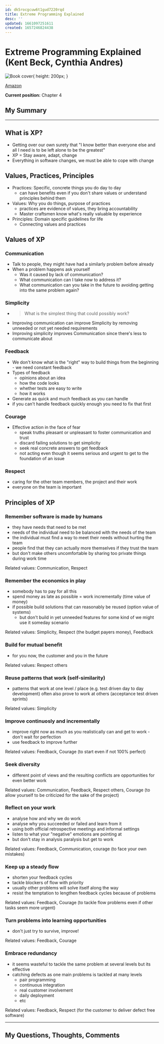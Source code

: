 ```yaml
---
id: dk5rocgcuw6t1gud7220rqd
title: Extreme Programming Explained
desc: ''
updated: 1661097251611
created: 1657246824438
---
```


# Extreme Programming Explained (Kent Beck, Cynthia Andres)

![Book cover](https://m.media-amazon.com/images/P/0321278658.01._SCLZZZZZZZ_SX500_.jpg){ height: 200px; }

[Amazon](https://www.amazon.com/Extreme-Programming-Explained-Embrace-Change/dp/0321278658/)

**Current position:** Chapter 4

## My Summary

---

## What is XP?
- Getting over our own surety that "I know better than everyone else and all I need is to be left alone to be the
  greatest"
- XP = Stay aware, adapt, change
- Everything in software changes, we must be able to cope with change

## Values, Practices, Principles
- Practices: Specific, concrete things you do day to day
  - can have benefits even if you don't share values or understand principles behind them
- Values: Why you do things, purpose of practices
  - practices are evidence of values, they bring accountability
  - Master craftsmen know what's really valuable by experience
- Principles: Domain specific guidelines for life
  - Connecting values and practices

## Values of XP

### Communication
- Talk to people, they might have had a similarly problem before already
- When a problem happens ask yourself
  - Was it caused by lack of communication?
  - What communication can I take now to address it?
  - What communication can you take in the future to avoiding getting into the same problem again?

### Simplicity
- > What is the simplest thing that could possibly work?
- Improving communication can improve Simplicity by removing unneeded or not yet needed requirements
- Improving simplicity improves Communication since there's less to communicate about

### Feedback
- We don't know what is the "right" way to build things from the beginning - we need constant feedback
- Types of feedback
  - opinions about an idea
  - how the code looks
  - whether tests are easy to write
  - how it works
- Generate as quick and much feedback as you can handle
- if you can't handle feedback quickly enough you need to fix that first

### Courage
- Effective action in the face of fear
  - speak truths pleasant or unpleasant to foster communication and trust
  - discard failing solutions to get simplicity
  - seek real concrete answers to get feedback
  - not acting even though it seems serious and urgent to get to the foundation of an issue

### Respect
- caring for the other team members, the project and their work
- everyone on the team is important

## Principles of XP

### Remember software is made by humans
- they have needs that need to be met
- needs of the individual need to be balanced with the needs of the team
- the individual must find a way to meet their needs without hurting the team
- people find that they can actually more themselves if they trust the team
- but don't make others uncomfortable by sharing too private things during work time

Related values: Communication, Respect

### Remember the economics in play
- somebody has to pay for all this
- spend money as late as possible = work incrementally (time value of money)
- if possible build solutions that can reasonably be reused (option value of systems)
  - but don't build in yet unneeded features for some kind of we might use it someday scenario

Related values: Simplicity, Respect (the budget payers money), Feedback

### Build for mutual benefit
- for you now, the customer and you in the future

Related values: Respect others

### Reuse patterns that work (self-similarity)
- patterns that work at one level / place (e.g. test driven day to day development) often also prove to work at
  others (acceptance test driven sprints)

Related values: Simplicity

### Improve continuosly and incrementally
- improve right now as much as you realistically can and get to work - don't wait for perfection
- use feedback to improve further

Related values: Feedback, Courage (to start even if not 100% perfect)

### Seek diversity
- different point of views and the resulting conflicts are opportunities for even better work

Related values: Communication, Feedback, Respect others, Courage (to allow yourself to be criticized for the sake of
the project)

### Reflect on your work
- analyse how and why we do work
- analyse why you succeeded or failed and learn from it
- using both official retrospective meetings and informal settings
- listen to what your "negative" emotions are pointing at
- but don't stay in analysis paralysis but get to work

Related values: Feedback, Communication, courage (to face your own mistakes)

### Keep up a steady flow
- shorten your feedback cycles
- tackle blockers of flow with priority
- usually other problems will solve itself along the way
- resist the temptation to lengthen feedback cycles because of problems

Related values: Feedback, Courage (to tackle flow problems even if other tasks seem more urgent)

### Turn problems into learning opportunities
- don't just try to survive, improve!

Related values: Feedback, Courage

### Embrace redundancy
- it seems wasteful to tackle the same problem at several levels but its effective
- catching defects as one main problems is tackled at many levels
  - pair programming
  - continuous integration
  - real customer involvement
  - daily deployment
  - etc

Related values: Feedback, Respect (for the customer to deliver defect free software)

---

## My Questions, Thoughts, Comments
